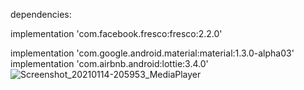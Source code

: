 dependencies:

implementation 'com.facebook.fresco:fresco:2.2.0'

implementation 'com.google.android.material:material:1.3.0-alpha03'
implementation 'com.airbnb.android:lottie:3.4.0'
![Screenshot_20210114-205953_MediaPlayer](https://user-images.githubusercontent.com/50912029/104636722-75768f80-56ac-11eb-8868-e7bcc450e652.jpg)
